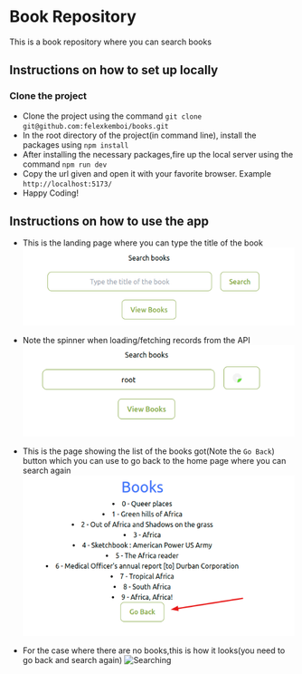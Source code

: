 # Book Repository

This is a book repository where you can search books

## Instructions on how to set up locally
 ### Clone the project
  - Clone the project using the command `git clone git@github.com:felexkemboi/books.git`
  - In the root directory of the project(in command line), install the packages using `npm install`
  - After installing the necessary packages,fire up the local server using the command `npm run dev`
  - Copy the url given and open it with your favorite browser. Example `http://localhost:5173/`
  - Happy Coding!

## Instructions on how to use the app
 - This is the landing page where you can type the title of the book
  ![search](./public/pictures/search.png)
 
 - Note the spinner when loading/fetching records from the API
  ![Searching](./public/pictures/searching.png)
 
 - This is the page showing the list of the books got(Note the `Go Back`) button which you can use to go back to the home page where you can search again
  ![books](./public/pictures/books.png)

 - For the case where there are no books,this is how it looks(you need to go back and search again)
  ![Searching](./public/pictures/No%20books.png)